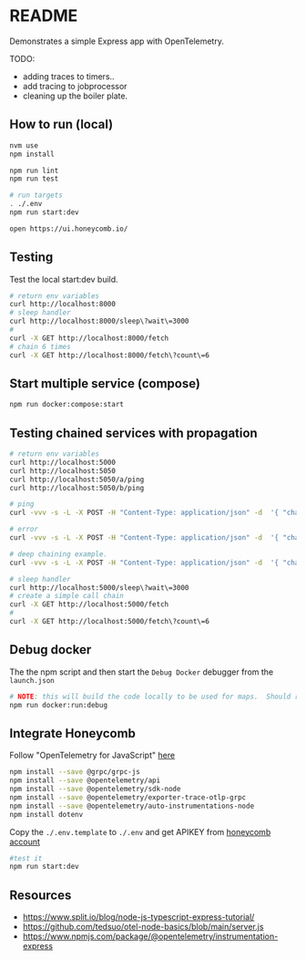 # README

Demonstrates a simple Express app with OpenTelemetry.  

TODO:

* adding traces to timers..
* add tracing to jobprocessor
* cleaning up the boiler plate.

## How to run (local)

```sh
nvm use
npm install

npm run lint
npm run test

# run targets
. ./.env 
npm run start:dev

open https://ui.honeycomb.io/
```

## Testing

Test the local start:dev build.  

```sh
# return env variables
curl http://localhost:8000
# sleep handler
curl http://localhost:8000/sleep\?wait\=3000
#
curl -X GET http://localhost:8000/fetch
# chain 6 times
curl -X GET http://localhost:8000/fetch\?count\=6
```


## Start multiple service (compose)

```sh
npm run docker:compose:start
```

## Testing chained services with propagation

```sh
# return env variables
curl http://localhost:5000
curl http://localhost:5050
curl http://localhost:5050/a/ping
curl http://localhost:5050/b/ping

# ping 
curl -vvv -s -L -X POST -H "Content-Type: application/json" -d  '{ "chain": [ {"url":"http://nginx:80/b/ping"}, {"url":"http://nginx:80/c/ping"} ] }' http://localhost:5000/fetch | jq .

# error
curl -vvv -s -L -X POST -H "Content-Type: application/json" -d  '{ "chain": [ {"url":"http://nginx:80/b/error?error=507"}] }' http://localhost:5000/fetch | jq .

# deep chaining example.
curl -vvv -s -L -X POST -H "Content-Type: application/json" -d  '{ "chain": [ {"url":"http://nginx:80/b/ping"}, {"url":"http://nginx:80/a/fetch", "payload":{ "chain": [ {"url":"https://www.google.com" },{"url":"http://nginx:80/a/" },{"url":"http://nginx:80/c/error?error=503"},{"url":"http://nginx:80/b/fetch?count=6" },{"url":" http://nginx:80/c/sleep?wait=3000" }  ] }}, {"url":"http://nginx:80/a/ping"},{"url":"https://www.google.com" }, {"url":"http://nginx:80/b/error?error=507"}] }' http://localhost:5000/fetch | jq .

```

```sh
# sleep handler
curl http://localhost:5000/sleep\?wait\=3000
# create a simple call chain
curl -X GET http://localhost:5000/fetch
# 
curl -X GET http://localhost:5000/fetch\?count\=6
```

## Debug docker

The the npm script and then start the `Debug Docker` debugger from the `launch.json`

```sh
# NOTE: this will build the code locally to be used for maps.  Should really copy this from intermediate container.  
npm run docker:run:debug 
```

## Integrate Honeycomb

Follow "OpenTelemetry for JavaScript" [here](https://docs.honeycomb.io/getting-data-in/javascript/opentelemetry/)

```sh
npm install --save @grpc/grpc-js
npm install --save @opentelemetry/api
npm install --save @opentelemetry/sdk-node
npm install --save @opentelemetry/exporter-trace-otlp-grpc
npm install --save @opentelemetry/auto-instrumentations-node
npm install dotenv       
```

Copy the `./.env.template` to `./.env` and get APIKEY from [honeycomb account](https://ui.honeycomb.io/account)

```sh
#test it
npm run start:dev
```

## Resources

* https://www.split.io/blog/node-js-typescript-express-tutorial/
* https://github.com/tedsuo/otel-node-basics/blob/main/server.js
* https://www.npmjs.com/package/@opentelemetry/instrumentation-express